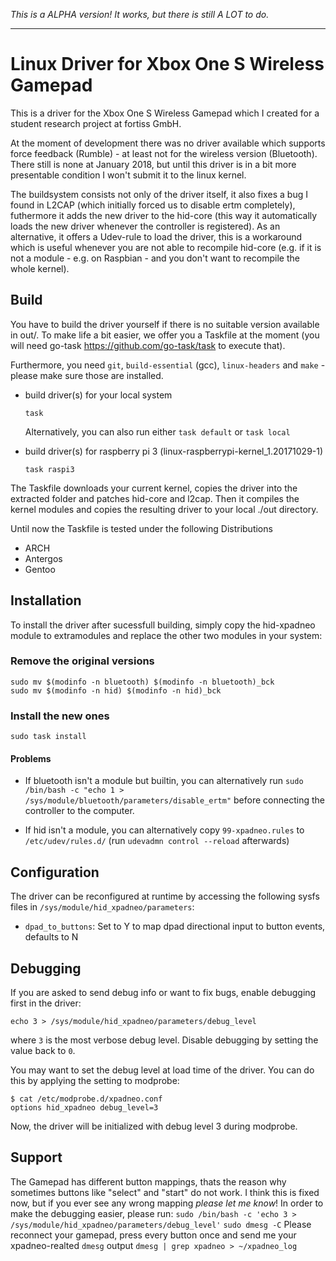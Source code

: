 *This is a ALPHA version! It works, but there is still A LOT to do.*

---


# Linux Driver for Xbox One S Wireless Gamepad

This is a driver for the Xbox One S Wireless Gamepad which I created for a student research project at fortiss GmbH.

At the moment of development there was no driver available which supports force feedback (Rumble) - at least not for the wireless version (Bluetooth). There still is none at January 2018, but until this driver is in a bit more presentable condition I won't submit it to the linux kernel.

The buildsystem consists not only of the driver itself, it also fixes a bug I found in L2CAP (which initially forced us to disable ertm completely), futhermore it adds the new driver to the hid-core (this way it automatically loads the new driver whenever the controller is registered). As an alternative, it offers a Udev-rule to load the driver, this is a workaround which is useful whenever you are not able to recompile hid-core (e.g. if it is not a module - e.g. on Raspbian - and you don't want to recompile the whole kernel).

## Build

You have to build the driver yourself if there is no suitable version available in out/.
To make life a bit easier, we offer you a Taskfile at the moment (you will need go-task https://github.com/go-task/task to execute that).

Furthermore, you need `git`, `build-essential` (gcc), `linux-headers` and `make` - please make sure those are installed.

- build driver(s) for your local system
  ```
  task
  ```
  Alternatively, you can also run either `task default` or `task local`

- build driver(s) for raspberry pi 3 (linux-raspberrypi-kernel_1.20171029-1)
  ```
  task raspi3
  ```

The Taskfile downloads your current kernel, copies the driver into the extracted folder and patches hid-core and l2cap. Then it compiles the kernel modules and copies the resulting driver to your local ./out directory.

Until now the Taskfile is tested under the following Distributions
* ARCH
* Antergos
* Gentoo

## Installation

To install the driver after sucessfull building, simply copy the hid-xpadneo module to extramodules and replace the other two modules in your system:

### Remove the original versions

  ```
  sudo mv $(modinfo -n bluetooth) $(modinfo -n bluetooth)_bck
  sudo mv $(modinfo -n hid) $(modinfo -n hid)_bck
  ```

### Install the new ones

```
sudo task install
```

#### Problems

- If bluetooth isn't a module but builtin, you can alternatively run `sudo /bin/bash -c "echo 1 > /sys/module/bluetooth/parameters/disable_ertm"` before connecting the controller to the computer.

- If hid isn't a module, you can alternatively copy `99-xpadneo.rules` to `/etc/udev/rules.d/` (run `udevadmn control --reload` afterwards)


## Configuration

The driver can be reconfigured at runtime by accessing the following sysfs
files in `/sys/module/hid_xpadneo/parameters`:

- `dpad_to_buttons`: Set to Y to map dpad directional input to button events,
  defaults to N


## Debugging

If you are asked to send debug info or want to fix bugs, enable debugging
first in the driver:

`echo 3 > /sys/module/hid_xpadneo/parameters/debug_level`

where `3` is the most verbose debug level. Disable debugging by setting the
value back to `0`.

You may want to set the debug level at load time of the driver. You can do
this by applying the setting to modprobe:

```
$ cat /etc/modprobe.d/xpadneo.conf
options hid_xpadneo debug_level=3
```

Now, the driver will be initialized with debug level 3 during modprobe.


## Support

The Gamepad has different button mappings, thats the reason why sometimes buttons like "select" and "start" do not work. I think this is fixed now, but if you ever see any wrong mapping *please let me know*!
In order to make the debugging easier, please run:
```sudo /bin/bash -c 'echo 3 > /sys/module/hid_xpadneo/parameters/debug_level'```
```sudo dmesg -C```
Please reconnect your gamepad, press every button once and send me your xpadneo-realted `dmesg` output
```dmesg | grep xpadneo > ~/xpadneo_log```
